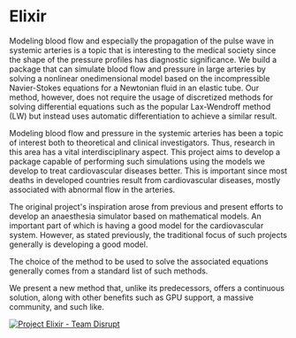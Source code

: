 # Elixir

Modeling blood flow and especially the propagation of the pulse wave in systemic
arteries is a topic that is interesting to the medical society since the shape of the
pressure profiles has diagnostic significance. We build a package that can
simulate blood flow and pressure in large arteries by solving a nonlinear onedimensional 
model based on the incompressible Navier-Stokes equations for a
Newtonian fluid in an elastic tube. Our method, however, does not require the
usage of discretized methods for solving differential equations such as the
popular Lax-Wendroff method (LW) but instead uses automatic differentiation to
achieve a similar result. 

Modeling blood flow and pressure in the systemic arteries has been a topic of
interest both to theoretical and clinical investigators. Thus, research in this area
has a vital interdisciplinary aspect. This project aims to develop a package capable
of performing such simulations using the models we develop to treat
cardiovascular diseases better. This is important since most deaths in developed
countries result from cardiovascular diseases, mostly associated with abnormal
flow in the arteries.

The original project's inspiration arose from previous and present efforts to
develop an anaesthesia simulator based on mathematical models. An important
part of which is having a good model for the cardiovascular system.
However, as stated previously, the traditional focus of such projects generally is
developing a good model.

The choice of the method to be used to solve the associated equations generally
comes from a standard list of such methods.

We present a new method that, unlike its predecessors, offers a continuous
solution, along with other benefits such as GPU support, a massive community,
and such like. 

[![Project Elixir - Team Disrupt](http://img.youtube.com/vi/8Q4nvnozVsI/0.jpg)](https://youtu.be/8Q4nvnozVsI "Project Elixir - Team Disrupt")
